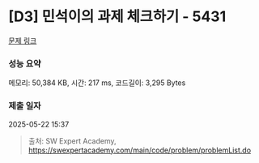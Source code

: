 # [D3] 민석이의 과제 체크하기 - 5431 

[문제 링크](https://swexpertacademy.com/main/code/problem/problemDetail.do?contestProbId=AWVl3rWKDBYDFAXm) 

### 성능 요약

메모리: 50,384 KB, 시간: 217 ms, 코드길이: 3,295 Bytes

### 제출 일자

2025-05-22 15:37



> 출처: SW Expert Academy, https://swexpertacademy.com/main/code/problem/problemList.do